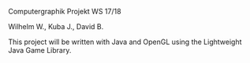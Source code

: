 Computergraphik Projekt WS 17/18

Wilhelm W., Kuba J., David B.

This project will be written with Java and OpenGL using the Lightweight Java Game Library.

